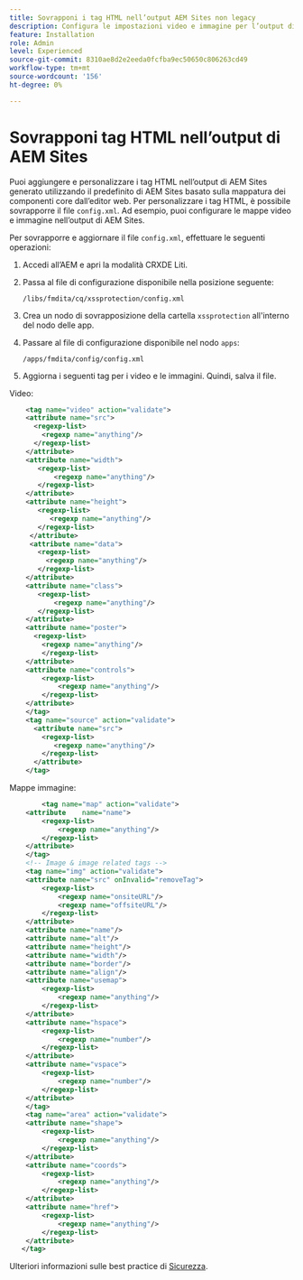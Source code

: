 ```yaml
---
title: Sovrapponi i tag HTML nell’output AEM Sites non legacy
description: Configura le impostazioni video e immagine per l’output di AEM Sites in base alla mappatura dei componenti core
feature: Installation
role: Admin
level: Experienced
source-git-commit: 8310ae8d2e2eeda0fcfba9ec50650c806263cd49
workflow-type: tm+mt
source-wordcount: '156'
ht-degree: 0%

---
```



# Sovrapponi tag HTML nell’output di AEM Sites

Puoi aggiungere e personalizzare i tag HTML nell’output di AEM Sites generato utilizzando il predefinito di AEM Sites basato sulla mappatura dei componenti core dall’editor web. Per personalizzare i tag HTML, è possibile sovrapporre il file `config.xml`. Ad esempio, puoi configurare le mappe video e immagine nell’output di AEM Sites.

Per sovrapporre e aggiornare il file `config.xml`, effettuare le seguenti operazioni:

1. Accedi all’AEM e apri la modalità CRXDE Liti.

1. Passa al file di configurazione disponibile nella posizione seguente:

   `/libs/fmdita/cq/xssprotection/config.xml`

1. Crea un nodo di sovrapposizione della cartella `xssprotection` all&#39;interno del nodo delle app.

1. Passare al file di configurazione disponibile nel nodo `apps`:

   `/apps/fmdita/config/config.xml`

1. Aggiorna i seguenti tag per i video e le immagini. Quindi, salva il file.

Video:

```XML
    <tag name="video" action="validate">
   	<attribute name="src">
      <regexp-list>
        <regexp name="anything"/>
      </regexp-list>
    </attribute>
    <attribute name="width">
       <regexp-list>
           <regexp name="anything"/>
       </regexp-list>
    </attribute>
    <attribute name="height">
       <regexp-list>
          <regexp name="anything"/>
       </regexp-list>
     </attribute>
     <attribute name="data">
       <regexp-list>
         <regexp name="anything"/>
       </regexp-list>
    </attribute>
    <attribute name="class">
       <regexp-list>
           <regexp name="anything"/>
       </regexp-list>
    </attribute>
    <attribute name="poster">
      <regexp-list>
        <regexp name="anything"/>
        </regexp-list>
    </attribute>
    <attribute name="controls">
        <regexp-list>
            <regexp name="anything"/>
        </regexp-list>
    </attribute>
    </tag>
    <tag name="source" action="validate">
      <attribute name="src">
        <regexp-list>
           <regexp name="anything"/>
        </regexp-list>
      </attribute>
    </tag>
```

Mappe immagine:

```XML
    	<tag name="map" action="validate">
	<attribute    name="name">
		<regexp-list>
			<regexp name="anything"/>
		</regexp-list>
	</attribute>
    </tag>
    <!-- Image & image related tags -->
    <tag name="img" action="validate">
	<attribute name="src" onInvalid="removeTag">
		<regexp-list>
			<regexp name="onsiteURL"/>
			<regexp name="offsiteURL"/>
		</regexp-list>
	</attribute>
	<attribute name="name"/>
	<attribute name="alt"/>
	<attribute name="height"/>
	<attribute name="width"/>
	<attribute name="border"/>
	<attribute name="align"/>
	<attribute name="usemap">
		<regexp-list>
			<regexp name="anything"/>
		</regexp-list>
	</attribute>
	<attribute name="hspace">
		<regexp-list>
			<regexp name="number"/>
		</regexp-list>
	</attribute>
	<attribute name="vspace">
		<regexp-list>
			<regexp name="number"/>
		</regexp-list>
	</attribute>
    </tag>
    <tag name="area" action="validate">
	<attribute name="shape">
		<regexp-list>
			<regexp name="anything"/>
		</regexp-list>
	</attribute>
	<attribute name="coords">
		<regexp-list>
			<regexp name="anything"/>
		</regexp-list>
	</attribute>
	<attribute name="href">
		<regexp-list>
			<regexp name="anything"/>
		</regexp-list>
	</attribute>
   </tag>
```




Ulteriori informazioni sulle best practice di [Sicurezza](https://experienceleague.adobe.com/en/docs/experience-manager-65/content/implementing/developing/introduction/security).
